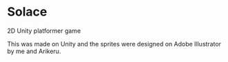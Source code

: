 # Solace
2D Unity platformer game

This was made on Unity and the sprites were designed on Adobe Illustrator by me and Arikeru.
